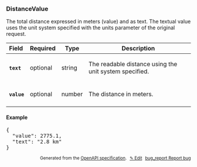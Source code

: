 <!--- This is a generated file, do not edit! -->
<!--- [START woosmap_http_schema_distancevalue] -->
<h3 class="schema-object" id="DistanceValue">DistanceValue</h3>

The total distance expressed in meters (value) and as text. The textual value uses the unit system specified with the units parameter of the original request.

| Field                                                                                            | Required | Type   | Description                                                                                                  |
| :----------------------------------------------------------------------------------------------- | -------- | ------ | ------------------------------------------------------------------------------------------------------------ |
| <h4 id="DistanceValue-text" class="add-link schema-object-property-key"><code>text</code></h4>   | optional | string | <div class="nonref-property-description"><p>The readable distance using the unit system specified.</p></div> |
| <h4 id="DistanceValue-value" class="add-link schema-object-property-key"><code>value</code></h4> | optional | number | <div class="nonref-property-description"><p>The distance in meters.</p></div>                                |

<h4 class="schema-object-example" id="DistanceValue-example">Example</h4>

<pre class="notranslate lang-json prettyprint">{
  "value": 2775.1,
  "text": "2.8 km"
}</pre>

<p style="text-align: right; font-size: smaller;">Generated from the <a data-label="openapi-github" href="https://github.com/woosmap/openapi-specification" title="Woosmap OpenAPI Specification" class="external">OpenAPI specification</a>.
<a data-label="openapi-github-woosmap-http-schema-distancevalue" data-action="edit" style="margin-left: 5px;" href="https://github.com/woosmap/openapi-specification/blob/main/specification/schemas/DistanceValue.yml" title="Edit on GitHub">✎ Edit</a>
<a data-label="openapi-github-woosmap-http-schema-distancevalue" data-action="bug" style="margin-left: 5px;" href="https://github.com/woosmap/openapi-specification/issues/new?assignees=&labels=type%3A+bug%2C+triage+me&template=bug_report.md&title=[schemas] Bug - DistanceValue" title="File bug for schemas on GitHub"><span class="material-icons">bug_report</span> Report bug</a>
</p>

<!--- [END woosmap_http_schema_distancevalue] -->
